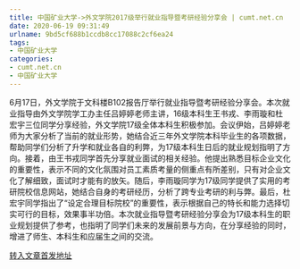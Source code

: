 ```yaml
---
title: 中国矿业大学->外文学院2017级举行就业指导暨考研经验分享会 | cumt.net.cn
date: 2020-06-19 09:31:49
urlname: 9bd5cf688b1ccdb8cc17088c2cf6ea24
tags: 
- 中国矿业大学
categories:
- cumt.net.cn
- 中国矿业大学
---
```

6月17日，外文学院于文科楼B102报告厅举行就业指导暨考研经验分享会。本次就业指导由外文学院学工办主任吕婷婷老师主讲，16级本科生王书戎、李雨璇和杜宏宇三位同学分享经验，外文学院17级全体本科生积极参加。会议伊始，吕婷婷老师为大家分析了当前的就业形势，她结合近三年外文学院本科毕业生的各项数据，帮助同学们分析了升学和就业各自的利弊，为17级本科生日后的就业规划指明了方向。接着，由王书戎同学首先分享就业面试的相关经验。他提出熟悉目标企业文化的重要性，表示不同的文化氛围对员工素质考量的侧重点有所差别，只有对企业文化了解细致，面试时才能有的放矢。随后，李雨璇同学为17级同学提供了实用的考研院校信息网站，她结合自身的考研经历，分析了跨专业考研的利与弊。最后，杜宏宇同学指出了“设定合理目标院校”的重要性，表示根据自己的特长和能力选择切实可行的目标，效果事半功倍。本次就业指导暨考研经验分享会为17级本科生的职业规划提供了参考，也指明了同学们未来的发展前景与方向，在分享经验的同时，增进了师生、本科生和应届生之间的交流。



[转入文章首发地址](http://xwzx.cumt.edu.cn/ae/f6/c523a569078/page.htm)